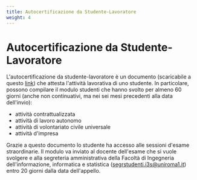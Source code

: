 ```yaml
---
title: Autocertificazione da Studente-Lavoratore
weight: 4
---
```

# Autocertificazione da Studente-Lavoratore

L'autocertificazione da studente-lavoratore è un documento (scaricabile a questo [link](https://www.uniroma1.it/sites/default/files/field_file_allegati/autocertificazione_lavoratore.pdf)) che attesta l'attività lavorativa di uno studente. In particolare, possono compilare il modulo studenti che hanno svolto per almeno 60 giorni (anche non continuativi, ma nei sei mesi precedenti alla data dell'invio):
- attività contrattualizzata 
- attività di lavoro autonomo
- attività di volontariato civile universale
- attività d'impresa

Grazie a questo documento lo studente ha accesso alle sessioni d'esame straordinarie. Il modulo va inviato al docente dell'esame che si vuole svolgere e alla segreteria amministrativa della Facoltà di Ingegneria dell'informazione, informatica e statistica
(segrstudenti.i3s@uniroma1.it) entro 20 giorni dalla data dell'appello.
